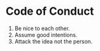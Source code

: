 # Code of Conduct

1. Be nice to each other.
2. Assume good intentions.
3. Attack the idea not the person.
